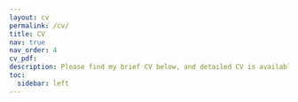 ```yaml
---
layout: cv
permalink: /cv/
title: CV
nav: true
nav_order: 4
cv_pdf: 
description: Please find my brief CV below, and detailed CV is available from the top pdf button. (Under construction!! 👨‍💻)
toc:
  sidebar: left
---
```

